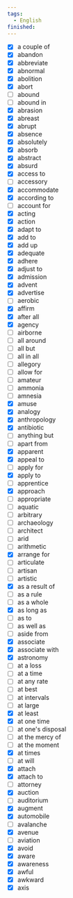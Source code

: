 ```yaml
---
tags:
  - English
finished:
---
```

- [x] a couple of
- [x] abandon
- [x] abbreviate
- [x] abnormal
- [x] abolition
- [x] abort
- [ ] abound
- [ ] abound in
- [x] abrasion
- [x] abreast
- [x] abrupt
- [x] absence
- [x] absolutely
- [x] absorb
- [x] abstract
- [x] absurd
- [x] access to
- [ ] accessory
- [x] accommodate
- [x] according to
- [ ] account for
- [x] acting
- [x] action
- [x] adapt to
- [x] add to
- [x] add up
- [x] adequate
- [x] adhere
- [x] adjust to
- [x] admission
- [x] advent
- [x] advertise
- [ ] aerobic
- [x] affirm
- [x] after all
- [x] agency
- [ ] airborne
- [ ] all around
- [ ] all but
- [ ] all in all
- [ ] allegory
- [ ] allow for
- [ ] amateur
- [ ] ammonia
- [ ] amnesia
- [x] amuse
- [x] analogy
- [x] anthropology
- [x] antibiotic
- [ ] anything but
- [ ] apart from
- [x] apparent
- [x] appeal to
- [ ] apply for
- [x] apply to
- [ ] apprentice
- [x] approach
- [ ] appropriate
- [ ] aquatic
- [ ] arbitrary
- [ ] archaeology
- [ ] architect
- [ ] arid
- [ ] arithmetic
- [x] arrange for
- [ ] articulate
- [ ] artisan
- [ ] artistic
- [x] as a result of
- [ ] as a rule
- [ ] as a whole
- [x] as long as
- [ ] as to
- [ ] as well as
- [ ] aside from
- [x] associate
- [x] associate with
- [x] astronomy
- [ ] at a loss
- [ ] at a time
- [ ] at any rate
- [ ] at best
- [ ] at intervals
- [ ] at large
- [x] at least
- [x] at one time
- [ ] at one's disposal
- [ ] at the mercy of
- [ ] at the moment
- [x] at times
- [ ] at will
- [x] attach
- [x] attach to
- [ ] attorney
- [x] auction
- [ ] auditorium
- [x] augment
- [x] automobile
- [ ] avalanche
- [x] avenue
- [ ] aviation
- [x] avoid
- [x] aware
- [x] awareness
- [x] awful
- [x] awkward
- [x] axis
